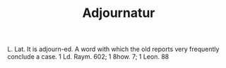 ---
title: Adjournatur
letter: A
permalink: "/definitions/bld-adjournatur.html"
body: L. Lat. It is adjourn-ed. A word with which the old reports very frequently
  conclude a case. 1 Ld. Raym. 602; 1 8how. 7; 1 Leon. 88
published_at: '2018-07-07'
source: Black's Law Dictionary 2nd Ed (1910)
layout: post
---